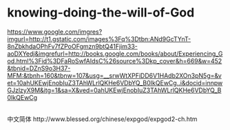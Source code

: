 # knowing-doing-the-will-of-God

https://www.google.com/imgres?imgurl=http://t1.gstatic.com/images%3Fq%3Dtbn:ANd9GcTYnT-8nZbkhdaOPhFv7fZPoOFgmzn9btQ41Fjim33-aoDXYedj&imgrefurl=http://books.google.com/books/about/Experiencing_God.html%3Fid%3DFaRoSwfAIdsC%26source%3Dkp_cover&h=669&w=452&tbnid=DZnS9o3H37-MFM:&tbnh=160&tbnw=107&usg=__srwWtXPFiDD6V1HAdb2XOn3pN5g=&vet=10ahUKEwjEnobIuZ3TAhWLrlQKHe6VDbYQ_B0IkQEwCg..i&docid=innpwGJzlzyX9M&itg=1&sa=X&ved=0ahUKEwjEnobIuZ3TAhWLrlQKHe6VDbYQ_B0IkQEwCg

</br>
中文简体
http://www.blessed.org/chinese/expgod/expgod2-ch.htm
